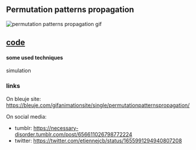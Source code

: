 ## Permutation patterns propagation

![permutation patterns propagation gif](https://bleuje.com/gifset/2021/2021_11_cyclespropagation2.gif)

## [code](https://github.com/Bleuje/processing-animations-code/blob/main/code/permutationpatternspropagation/permutationpatternspropagation.pde)

#### some used techniques

simulation

### links

On bleuje site: https://bleuje.com/gifanimationsite/single/permutationpatternspropagation/

On social media:
 - tumblr: https://necessary-disorder.tumblr.com/post/656611026798772224
 - twitter: https://twitter.com/etiennejcb/status/1655991294940807208
